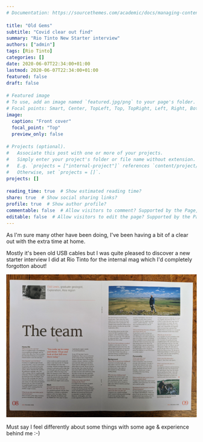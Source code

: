 ```yaml
---
# Documentation: https://sourcethemes.com/academic/docs/managing-content/

title: "Old Gems"
subtitle: "Covid clear out find"
summary: "Rio Tinto New Starter interview"
authors: ["admin"]
tags: [Rio Tinto]
categories: []
date: 2020-06-07T22:34:00+01:00
lastmod: 2020-06-07T22:34:00+01:00
featured: false
draft: false

# Featured image
# To use, add an image named `featured.jpg/png` to your page's folder.
# Focal points: Smart, Center, TopLeft, Top, TopRight, Left, Right, BottomLeft, Bottom, BottomRight.
image:
  caption: "Front cover"
  focal_point: "Top"
  preview_only: false

# Projects (optional).
#   Associate this post with one or more of your projects.
#   Simply enter your project's folder or file name without extension.
#   E.g. `projects = ["internal-project"]` references `content/project/deep-learning/index.md`.
#   Otherwise, set `projects = []`.
projects: []

reading_time: true  # Show estimated reading time?
share: true  # Show social sharing links?
profile: true  # Show author profile?
commentable: false  # Allow visitors to comment? Supported by the Page, Post, and Docs content types.
editable: false  # Allow visitors to edit the page? Supported by the Page, Post, and Docs content types.
---
```


As I'm sure many other have been doing, I've been having a bit of a clear out with the extra time at home. 

Mostly it's been old USB cables but I was quite pleased to discover a new starter interview I did at Rio Tinto for the internal mag which I'd completely forgotton about!

![Rio Tinto Interview](https://raw.githubusercontent.com/KoalaGeo/koalageo.github.io/master/img/OG1.jpg "Rio Tinto New Starter interview")

Must say I feel differently about some things with some age & experience behind me :-) 